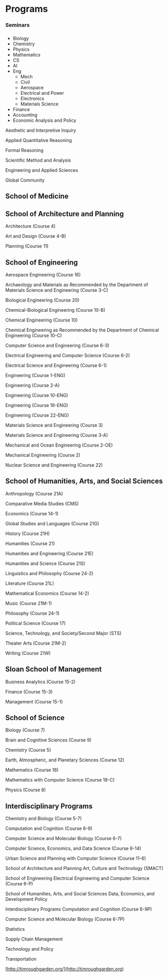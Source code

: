 # Programs

### Seminars

###

* Biology&#x20;
* Chemistry
* Physics&#x20;
* Mathematics&#x20;
* CS&#x20;
* AI&#x20;
* Eng&#x20;
  * Mech&#x20;
  * Civil&#x20;
  * Aerospace
  * Electrical and Power
  * Electronics
  * Materials Science
* Finance
* Accounting
* Economic Analysis and Policy

Aesthetic and Interpretive Inquiry

Applied Quantitative Reasoning&#x20;

Formal Reasoning&#x20;

Scientific Method and Analysis&#x20;

Engineering and Applied Sciences&#x20;

Global Community



## School of Medicine

## School of Architecture and Planning

Architecture (Course 4)

Art and Design (Course 4-B)

Planning (Course 11)

## School of Engineering

Aerospace Engineering (Course 16)

Archaeology and Materials as Recommended by the Department of Materials Science and Engineering (Course 3-C)

Biological Engineering (Course 20)

Chemical-Biological Engineering (Course 10-B)

Chemical Engineering (Course 10)

Chemical Engineering as Recommended by the Department of Chemical Engineering (Course 10-C)

Computer Science and Engineering (Course 6-3)

Electrical Engineering and Computer Science (Course 6-2)

Electrical Science and Engineering (Course 6-1)

Engineering (Course 1-ENG)

Engineering (Course 2-A)

Engineering (Course 10-ENG)

Engineering (Course 16-ENG)

Engineering (Course 22-ENG)

Materials Science and Engineering (Course 3)

Materials Science and Engineering (Course 3-A)

Mechanical and Ocean Engineering (Course 2-OE)

Mechanical Engineering (Course 2)

Nuclear Science and Engineering (Course 22)

## School of Humanities, Arts, and Social Sciences

Anthropology (Course 21A)

Comparative Media Studies (CMS)

Economics (Course 14-1)

Global Studies and Languages (Course 21G)

History (Course 21H)

Humanities (Course 21)

Humanities and Engineering (Course 21E)

Humanities and Science (Course 21S)

Linguistics and Philosophy (Course 24-2)

Literature (Course 21L)

Mathematical Economics (Course 14-2)

Music (Course 21M-1)

Philosophy (Course 24-1)

Political Science (Course 17)

Science, Technology, and Society/Second Major (STS)

Theater Arts (Course 21M-2)

Writing (Course 21W)

## Sloan School of Management

Business Analytics (Course 15-2)

Finance (Course 15-3)

Management (Course 15-1)

## School of Science

Biology (Course 7)

Brain and Cognitive Sciences (Course 9)

Chemistry (Course 5)

Earth, Atmospheric, and Planetary Sciences (Course 12)

Mathematics (Course 18)

Mathematics with Computer Science (Course 18-C)

Physics (Course 8)

## Interdisciplinary Programs

Chemistry and Biology (Course 5-7)

Computation and Cognition (Course 6-9)

Computer Science and Molecular Biology (Course 6-7)

Computer Science, Economics, and Data Science (Course 6-14)

Urban Science and Planning with Computer Science (Course 11-6)

School of Architecture and Planning Art, Culture and Technology (SMACT)

School of Engineering Electrical Engineering and Computer Science (Course 6-P)

School of Humanities, Arts, and Social Sciences Data, Economics, and Development Policy

Interdisciplinary Programs Computation and Cognition (Course 6-9P)

Computer Science and Molecular Biology (Course 6-7P)

Statistics

Supply Chain Management

Technology and Policy

Transportation

[http://timroughgarden.org/](http://timroughgarden.org)

